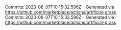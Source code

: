 Commits: 2023-08-07T10:15:32.596Z - Generated via https://github.com/marketplace/actions/artificial-grass
<br>
Commits: 2023-08-07T10:15:32.596Z - Generated via https://github.com/marketplace/actions/artificial-grass
<br>
